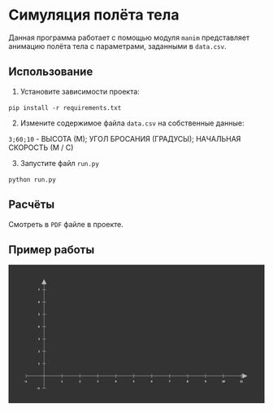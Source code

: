 # Симуляция полёта тела

Данная программа работает с помощью модуля `manim` представляет анимацию полёта тела с параметрами, заданными в `data.csv`.

## Использование

1. Установите зависимости проекта:

`pip install -r requirements.txt`

2. Измените содержимое файла `data.csv` на собственные данные:

`3;60;10` - ВЫСОТА (М); УГОЛ БРОСАНИЯ (ГРАДУСЫ); НАЧАЛЬНАЯ СКОРОСТЬ (М / С)

3. Запустите файл `run.py`

`python run.py`

## Расчёты

Смотреть в `PDF` файле в проекте.

## Пример работы

![Example gif](example_gif.gif)
